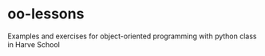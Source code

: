 # oo-lessons
Examples and exercises for object-oriented programming with python class in Harve School
